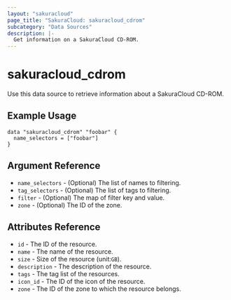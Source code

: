 ```yaml
---
layout: "sakuracloud"
page_title: "SakuraCloud: sakuracloud_cdrom"
subcategory: "Data Sources"
description: |-
  Get information on a SakuraCloud CD-ROM.
---
```


# sakuracloud\_cdrom

Use this data source to retrieve information about a SakuraCloud CD-ROM.

## Example Usage

```hcl
data "sakuracloud_cdrom" "foobar" {
  name_selectors = ["foobar"]
}
```

## Argument Reference

 * `name_selectors` - (Optional) The list of names to filtering.
 * `tag_selectors` - (Optional) The list of tags to filtering.
 * `filter` - (Optional) The map of filter key and value.
 * `zone` - (Optional) The ID of the zone.

## Attributes Reference

* `id` - The ID of the resource.
* `name` - The name of the resource.
* `size` - Size of the resource (unit:`GB`).
* `description` - The description of the resource.
* `tags` - The tag list of the resources.
* `icon_id` - The ID of the icon of the resource.
* `zone` - The ID of the zone to which the resource belongs.
